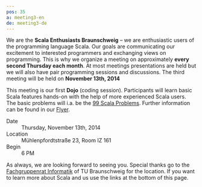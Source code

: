 ```yaml
---
pos: 35
a: meeting3-en
de: meeting3-de
---
```


We are the **Scala Enthusiasts Braunschweig** – we are enthusiastic users of the programming language Scala.
Our goals are communicating our excitement to interested programmers and exchanging views on programming.
This is why we organize a meeting on approximately **every second Thursday each month**.
At most meetings presentations are held but we will also have pair programming sessions and discussions.
The third meeting will be held on **November 13th, 2014**

This meeting is our first **Dojo** (coding session).
Participants will learn basic Scala features hands-on with the help of more experienced Scala users.
The basic problems will i.a. be the [99 Scala Problems](http://aperiodic.net/phil/scala/s-99/).
Further information can be found in our [Flyer](http://scala-bs.de/meetings/Scala-Enthusiasts-Braunschweig-Meeting-2014-11-13.pdf).

<dl>
    <dt>Date</dt><dd>Thursday, November 13th, 2014</dd>
    <dt>Location</dt><dd>Mühlenpfordtstraße 23, Room IZ 161</dd>
    <dt>Begin</dt><dd>6 PM</dd>
</dl>

As always, we are looking forward to seeing you.
Special thanks go to the [Fachgruppenrat Informatik](http://fginfo.cs.tu-bs.de) of TU Braunschweig for the location.
If you want to learn more about Scala and us use the links at the bottom of this page.